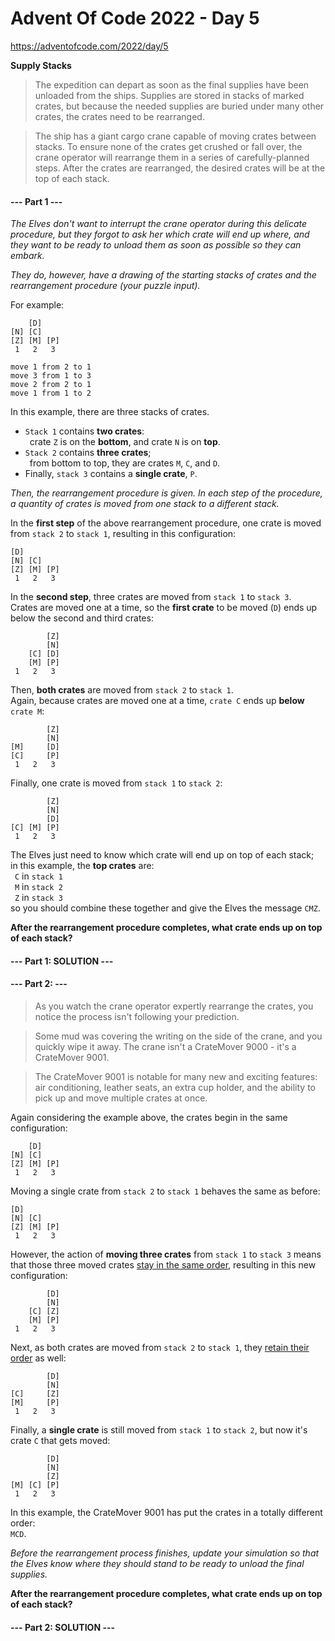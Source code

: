 # Advent Of Code 2022 - Day 5
https://adventofcode.com/2022/day/5

**Supply Stacks**
> The expedition can depart as soon as the final supplies have been unloaded from the ships. Supplies are stored in stacks of marked crates, but because the needed supplies are buried under many other crates, the crates need to be rearranged.

> The ship has a giant cargo crane capable of moving crates between stacks. To ensure none of the crates get crushed or fall over, the crane operator will rearrange them in a series of carefully-planned steps. After the crates are rearranged, the desired crates will be at the top of each stack.

#### --- Part 1 ---
*The Elves don't want to interrupt the crane operator during this delicate procedure, but they forgot to ask her which crate will end up where, and they want to be ready to unload them as soon as possible so they can embark.*

*They do, however, have a drawing of the starting stacks of crates and the rearrangement procedure (your puzzle input).*<br>

For example:
```
    [D]
[N] [C]
[Z] [M] [P]
 1   2   3

move 1 from 2 to 1
move 3 from 1 to 3
move 2 from 2 to 1
move 1 from 1 to 2
```

In this example, there are three stacks of crates.<br>
- `Stack 1` contains **two crates**:<br>
&ensp;crate `Z` is on the **bottom**, and crate `N` is on **top**.<br>
- `Stack 2` contains **three crates**;<br>
&ensp;from bottom to top, they are crates `M`, `C`, and `D`.<br>
- Finally, `stack 3` contains a **single crate**, `P`.

*Then, the rearrangement procedure is given. In each step of the procedure, a quantity of crates is moved from one stack to a different stack.*

In the **first step** of the above rearrangement procedure, one crate is moved from `stack 2` to `stack 1`, resulting in this configuration:

```
[D]
[N] [C]
[Z] [M] [P]
 1   2   3
```

In the **second step**, three crates are moved from `stack 1` to `stack 3`.<br>
Crates are moved one at a time, so the **first crate** to be moved (`D`) ends up below the second and third crates:
```
        [Z]
        [N]
    [C] [D]
    [M] [P]
 1   2   3
```
Then, **both crates** are moved from `stack 2` to `stack 1`.<br>
Again, because crates are moved one at a time, `crate C` ends up **below** `crate M`:
```
        [Z]
        [N]
[M]     [D]
[C]     [P]
 1   2   3
```
Finally, one crate is moved from `stack 1` to `stack 2`:
```
        [Z]
        [N]
        [D]
[C] [M] [P]
 1   2   3
```

The Elves just need to know which crate will end up on top of each stack;<br>
in this example, the **top crates** are:<br>
&ensp;`C` in `stack 1`<br>
&ensp;`M` in `stack 2`<br>
&ensp;`Z` in `stack 3`<br>
so you should combine these together and give the Elves the message `CMZ`.

**After the rearrangement procedure completes, what crate ends up on top of each stack?**

#### --- Part 1: SOLUTION ---


#### --- Part 2: ---
> As you watch the crane operator expertly rearrange the crates, you notice the process isn't following your prediction.

> Some mud was covering the writing on the side of the crane, and you quickly wipe it away. The crane isn't a CrateMover 9000 - it's a CrateMover 9001.

> The CrateMover 9001 is notable for many new and exciting features: air conditioning, leather seats, an extra cup holder, and the ability to pick up and move multiple crates at once.

Again considering the example above, the crates begin in the same configuration:
```
    [D]
[N] [C]
[Z] [M] [P]
 1   2   3
```
Moving a single crate from `stack 2` to `stack 1` behaves the same as before:
```
[D]
[N] [C]
[Z] [M] [P]
 1   2   3
```
However, the action of **moving three crates** from `stack 1` to `stack 3` means that those three moved crates <u>stay in the same order</u>, resulting in this new configuration:
```
        [D]
        [N]
    [C] [Z]
    [M] [P]
 1   2   3
```
Next, as both crates are moved from `stack 2` to `stack 1`, they <u>retain their order</u> as well:
```
        [D]
        [N]
[C]     [Z]
[M]     [P]
 1   2   3
```
Finally, a **single crate** is still moved from `stack 1` to `stack 2`, but now it's crate `C` that gets moved:
```
        [D]
        [N]
        [Z]
[M] [C] [P]
 1   2   3
```
In this example, the CrateMover 9001 has put the crates in a totally different order:<br>`MCD`.

*Before the rearrangement process finishes, update your simulation so that the Elves know where they should stand to be ready to unload the final supplies.*

**After the rearrangement procedure completes, what crate ends up on top of each stack?**



#### --- Part 2: SOLUTION ---

